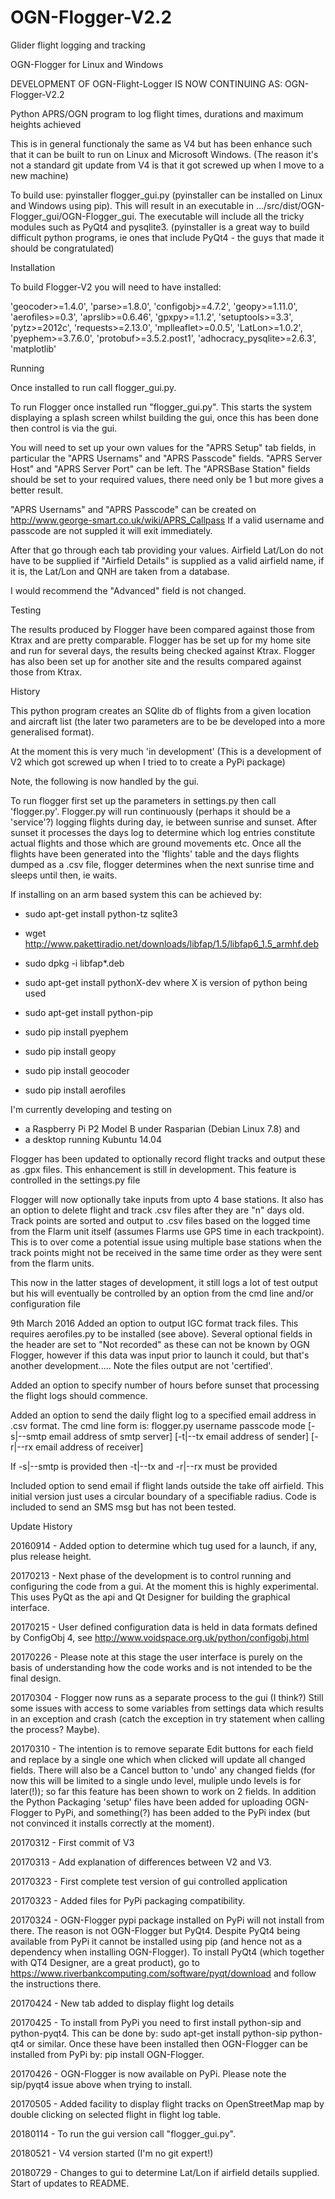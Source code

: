 # OGN-Flogger-V2.2
Glider flight logging and tracking

OGN-Flogger for Linux and Windows

DEVELOPMENT OF OGN-Flight-Logger IS NOW CONTINUING AS: OGN-Flogger-V2.2

Python APRS/OGN program to log flight times, durations and maximum heights achieved

This is in general functionaly the same as V4 but has been enhance such that it can be built to run on Linux and Microsoft Windows.  (The reason it's not a standard git update from V4 is that it got screwed up when I move to a new machine)

To build use: pyinstaller flogger_gui.py (pyinstaller can be installed on Linux and Windows using pip).  This will result in an executable in .../src/dist/OGN-Flogger_gui/OGN-Flogger_gui.  The executable will include all the tricky modules such as PyQt4 and pysqlite3. (pyinstaller is a great way to build difficult python programs, ie ones that include PyQt4 - the guys that made it should be congratulated)

Installation

To build Flogger-V2 you will need to have installed:

'geocoder>=1.4.0',
'parse>=1.8.0',
'configobj>=4.7.2',
'geopy>=1.11.0',
'aerofiles>=0.3',
'aprslib>=0.6.46',
'gpxpy>=1.1.2',
'setuptools>=3.3',
'pytz>=2012c',
'requests>=2.13.0',
'mplleaflet>=0.0.5',
'LatLon>=1.0.2',
'pyephem>=3.7.6.0',
'protobuf>=3.5.2.post1',
'adhocracy_pysqlite>=2.6.3',
'matplotlib'

Running

Once installed to run call flogger_gui.py.

To run Flogger once installed run "flogger_gui.py". This starts the system displaying a splash screen whilst building the gui, once this has been done then control is via the gui.

You will need to set up your own values for the "APRS Setup" tab fields, in particular the "APRS Usernams" and "APRS Passcode" fields. "APRS Server Host" and "APRS Server Port" can be left. The "APRSBase Station" fields should be set to your required values, there need only be 1 but more gives a better result.

"APRS Usernams" and "APRS Passcode" can be created on http://www.george-smart.co.uk/wiki/APRS_Callpass
If a valid username and passcode are not suppled it will exit immediately.

After that go through each tab providing your values. Airfield Lat/Lon do not have to be supplied if "Airfield Details" is supplied as a valid airfield name, if it is, the Lat/Lon and QNH are taken from a database.

I would recommend the "Advanced" field is not changed.

Testing

The results produced by Flogger have been compared against those from Ktrax and are  pretty comparable.  Flogger has be set up for my home site and run for several days, the results being checked against Ktrax.  Flogger has also been set up for another site and the results compared against those from Ktrax.


History

This python program creates an SQlite db of flights from a given location and aircraft list 
(the later two parameters are to be be developed into a more generalised format).

At the moment this is very much 'in development'
(This is a development of V2 which got screwed up when I tried to to create a PyPi package)

Note, the following is now handled by the gui.
 
To run flogger first set up the parameters in settings.py then call 'flogger.py'.  Flogger.py will
run continuously (perhaps it should be a 'service'?) logging flights during day, ie between sunrise
and sunset. After sunset it processes the days log to determine which log entries constitute actual flights
and those which are ground movements etc. Once all the flights have been generated into the 'flights' table and
the days flights dumped as a .csv file, flogger determines when the next sunrise time and sleeps until then, ie waits.

If installing on an arm based system this can be achieved by:

- sudo apt-get install python-tz sqlite3
- wget http://www.pakettiradio.net/downloads/libfap/1.5/libfap6_1.5_armhf.deb
- sudo dpkg -i libfap*.deb

- sudo apt-get install pythonX-dev where X is version of python being used
- sudo apt-get install python-pip
- sudo pip install pyephem 
- sudo pip install geopy
- sudo pip install geocoder
- sudo pip install aerofiles

I'm currently developing and testing on
- a Raspberry Pi P2 Model B under Rasparian (Debian Linux 7.8) and 
- a desktop running Kubuntu 14.04 

Flogger has been updated to optionally record flight tracks and output these as .gpx files.
This enhancement is still in development.  This feature is controlled in the settings.py file

Flogger will now optionally take inputs from upto 4 base stations.  It also has an option to delete flight and track .csv files after
they are "n" days old.  Track points are sorted and output to .csv files based on the logged time from the Flarm unit itself (assumes Flarms
use GPS time in each trackpoint).  This is to over come a potential issue using multiple base stations when the track points might not be received in the same
time order as they were sent from the flarm units.

This now in the latter stages of development, it still logs a lot of test output but his will eventually be controlled by an option
from the cmd line and/or configuration file

9th March 2016 
Added an option to output IGC format track files. This requires aerofiles.py to be installed (see above).  Several optional fields in the 
header are set to "Not recorded" as these can not be known by OGN Flogger, however if this data was input prior to launch it could, but
that's another development..... Note the files output are not 'certified'.

Added an option to specify number of hours before sunset that processing the flight logs should commence.

Added an option to send the daily flight log to a specified email address in .csv format.
The cmd line form is:
flogger.py username passcode mode [-s|--smtp email address of smtp server] [-t|--tx email address of sender] [-r|--rx email address of receiver]

If -s|--smtp is provided then -t|--tx and -r|--rx must be provided

Included option to send email if flight lands outside the take off airfield.  This initial version just uses a circular boundary of a specifiable radius.  Code is included to 
send an SMS msg but has not been tested.

Update History

20160914 - Added option to determine which tug used for a launch, if any, plus release height.

20170213 - Next phase of the development is to control running and configuring the code from a gui. At the moment
			this is highly experimental. This uses PyQt as the api and Qt Designer for building the graphical interface. 
			
20170215 - User defined configuration data is held in data formats defined by ConfigObj 4, 
			see http://www.voidspace.org.uk/python/configobj.html
			
20170226 - Please note at this stage the user interface is purely on the basis of understanding how the code works and is not intended to be the final design.

20170304 - Flogger now runs as a separate process to the gui (I think?) Still some issues with access to some variables from settings data which results in an exception and crash (catch the exception in try statement when calling the process? Maybe).

20170310 - The intention is to remove separate Edit buttons for each field and replace by a single one which when clicked will update all changed fields. There will also be a Cancel button to 'undo' any changed fields (for now this will be limited to a single undo level, muliple undo levels is for later(!)); so far this feature has been shown to work on 2 fields. In addition the Python Packaging 'setup' files have been added for uploading OGN-Flogger to PyPi, and something(?) has been added to the PyPi index (but not convinced it installs correctly at the moment).

20170312 - First commit of V3

20170313 - Add explanation of differences between V2 and V3.

20170323 - First complete test version of gui controlled application

20170323 - Added files for PyPi packaging compatibility.

20170324 - OGN-Flogger pypi package installed on PyPi will not install from there. The reason is not OGN-Flogger but PyQt4.  Despite PyQt4 being available from PyPi it cannot be installed using pip (and hence not as a dependency when installing OGN-Flogger).  To install PyQt4 (which together with QT4 Designer, are a great product), go to https://www.riverbankcomputing.com/software/pyqt/download and follow the instructions there.

20170424 - New tab added to display flight log details

20170425 - To install from PyPi you need to first install python-sip and python-pyqt4. This can be done by: sudo apt-get install python-sip python-qt4 or similar. Once these have been installed then OGN-Flogger can be installed from PyPi by: pip install OGN-Flogger.

20170426 - OGN-Flogger is now available on PyPi. Please note the sip/pyqt4 issue above when trying to install.

20170505 - Added facility to display flight tracks on OpenStreetMap map by double clicking on selected flight in flight log table.

20180114 - To run the gui version call "flogger_gui.py".

20180521 - V4 version started (I'm no git expert!)

20180729 - Changes to gui to determine Lat/Lon if airfield details supplied. Start of updates to README.




